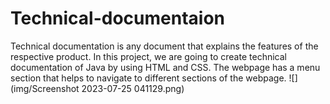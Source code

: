 # Technical-documentaion
Technical documentation is any document that explains the features of the respective product. 
In this project, we are going to create technical documentation of Java by using HTML and CSS. 
The webpage has a menu section that helps to navigate to different sections of the webpage.
![](img/Screenshot 2023-07-25 041129.png)
